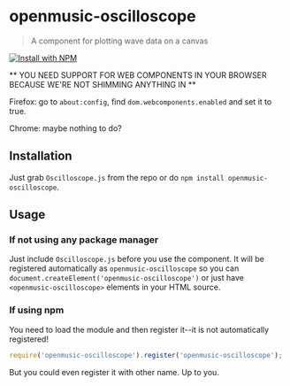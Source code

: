 # openmusic-oscilloscope

> A component for plotting wave data on a canvas

[![Install with NPM](https://nodei.co/npm/openmusic-oscilloscope.png?downloads=true&stars=true)](https://nodei.co/npm/openmusic-oscilloscope/)

** YOU NEED SUPPORT FOR WEB COMPONENTS IN YOUR BROWSER BECAUSE WE'RE NOT SHIMMING ANYTHING IN **

Firefox: go to `about:config`, find `dom.webcomponents.enabled` and set it to true.

Chrome: maybe nothing to do?

## Installation

Just grab `Oscilloscope.js` from the repo or do `npm install openmusic-oscilloscope`.

## Usage

### If not using any package manager

Just include `Oscilloscope.js` before you use the component. It will be registered automatically as `openmusic-oscilloscope` so you can `document.createElement('openmusic-oscilloscope')` or just have `<openmusic-oscilloscope>` elements in your HTML source.

### If using npm

You need to load the module and then register it--it is not automatically registered!

```javascript
require('openmusic-oscilloscope').register('openmusic-oscilloscope');
```

But you could even register it with other name. Up to you.


